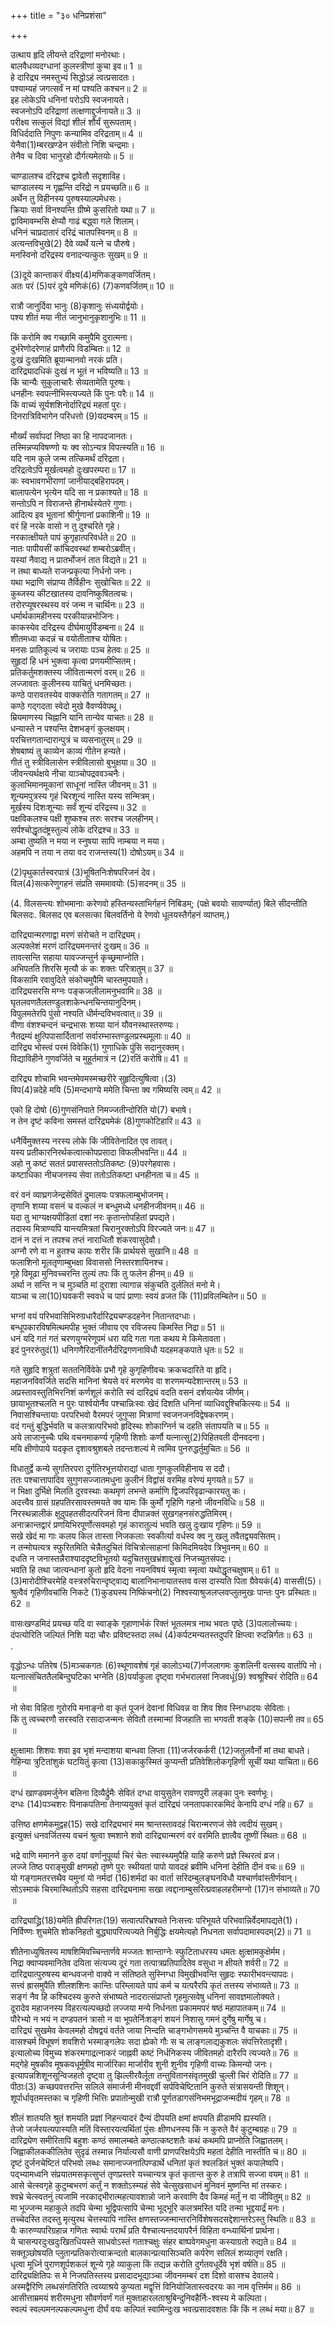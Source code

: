 +++
title = "३० धनिप्रशंसा"

+++
  
उत्थाय हृदि लीयन्ते दरिद्राणां मनोरथाः।  
बालवैधव्यदग्धानां कुलस्त्रीणां कुचा इव॥ 1 ॥  
हे दारिद्र्य नमस्तुभ्यं सिद्धोऽहं त्वत्प्रसादतः।  
पश्याम्यहं जगत्सर्वं न मां पश्यति कश्चन॥ 2 ॥  
इह लोकेऽपि धनिनां परोऽपि स्वजनायते।  
स्वजनोऽपि दरिद्राणां तत्क्षणाद्दुर्जनायते॥ 3 ॥  
परीक्ष्य सत्कुलं विद्यां शीलं शौर्यं सुरूपताम्।  
विधिर्ददाति निपुणः कन्यामिव दरिद्रताम्॥ 4 ॥  
येनैवा(1)म्बरखण्डेन संवीतो निशि चन्द्रमाः।  
तेनैव च दिवा भानुरहो दौर्गत्यमेतयोः॥ 5 ॥  
  
[^1]: आकाशम्; [पक्षे] वस्त्रम्.

चाण्डालश्च दरिद्रश्च द्वावेतौ सदृशाविह।  
चाण्डालस्य न गृह्णन्ति दरिद्रो न प्रयच्छति॥ 6 ॥  
अर्थेन तु विहीनस्य पुरुषस्याल्पमेधसः।  
क्रियाः सर्वा विनश्यन्ति ग्रीष्मे कुसरितो यथा॥ 7 ॥  
द्वाविमावम्भसि क्षेप्यौ गाढं बद्ध्वा गले शिलाम्।  
धनिनं चाप्रदातारं दरिद्रं चातपस्विनम्॥ 8 ॥  
अत्यन्तविभुखे(2) दैवे व्यर्थे यत्ने च पौरुषे।  
मनस्विनो दरिद्रस्य वनादन्यत्कुतः सुखम्॥ 9 ॥  
  
[^2]: पराङ्मुखे.

(3)दूये कान्ताकरं वीक्ष्य(4)मणिकङ्कणवर्जितम्।  
अतः परं (5)परं दूये मणिकं(6) (7)कणवर्जितम्॥ 10 ॥  
  
[^3]: खेदं प्राप्नोमि.

[^4]: मणियुक्तं यत्कङ्कणं तेन वर्जितम्.

[^5]: अत्यन्तम्.

[^6]: मृण्मयपात्रम्.

[^7]: धान्यकणरहितम्.

रात्रौ जानुर्दिवा भानुः (8)कृशानुः संध्ययोर्द्वयोः।  
पश्य शीतं मया नीतं जानुभानुकृशानुभिः॥ 11 ॥  
  
[^8]: अग्निः.

किं करोमि क्व गच्छामि कमुपैमि दुरात्मना।  
दुर्भरेणोदरेणाहं प्राणैरपि विडम्बितः॥ 12 ॥  
दुःखं दुःखमिति ब्रूयान्मानवो नरकं प्रति।  
दारिद्र्यादधिकं दुःखं न भूतं न भविष्यति॥ 13 ॥  
किं चान्यैः सुकुलाचारैः सेव्यतामेति पूरुषः।  
धनहीनः स्वपत्नीभिस्त्यज्यते किं पुनः परैः॥ 14 ॥  
किं वाच्यं सूर्यशशिनोर्दारिद्र्यं महतां पुरः।  
दिनरात्रिविभागेन परिधत्तो (9)यदम्बरम्॥ 15 ॥  
  
[^9]: आकाशम्; [पक्षे] वस्त्रम्.

मौर्ख्यं सर्वापदां निष्ठा का हि नापदजानतः।  
तस्मिन्नप्यविषण्णो यः क्व सोऽन्यत्र विपत्स्यति॥ 16 ॥  
यदि नाम कुले जन्म तत्किमर्थं दरिद्रता।  
दरिद्रत्वेऽपि मूर्खत्वमहो दुःखपरम्परा॥ 17 ॥  
कः स्वभावगभीराणां जानीयाद्बहिरापदम्।  
बालापत्येन भृत्येन यदि सा न प्रकाश्यते॥ 18 ॥  
सन्तोऽपि न विराजन्ते हीनार्थस्येतरे गुणाः।  
आदित्य इव भूतानां श्रीर्गुणानां प्रकाशिनी॥ 19 ॥  
वरं हि नरके वासो न तु दुश्चरिते गृहे।  
नरकात्क्षीयते पापं कुगृहात्परिवर्धते॥ 20 ॥  
नातः पापीयसीं कांचिदवस्थां शम्बरोऽब्रवीत्।  
यस्यां नैवाद्य न प्रातर्भोजनं तात विद्यते॥ 21 ॥  
न तथा बाध्यते राजन्प्रकृत्या निर्धनो जनः।  
यथा भद्राणि संप्राप्य तैर्विहीनः सुखोचितः॥ 22 ॥  
कुब्जस्य कीटखातस्य दावनिष्कुषितत्वचः।  
तरोरप्यूषरस्थस्य वरं जन्म न चार्थिनः॥ 23 ॥  
धर्मार्थकामहीनस्य परकीयान्नभोजिनः।  
काकस्येव दरिद्रस्य दीर्घमायुर्विडम्बना॥ 24 ॥  
शीतमध्वा कदन्नं च वयोतीताश्च योषितः।  
मनसः प्रातिकूल्यं च जरायाः पञ्च हेतवः॥ 25 ॥  
सुहृदां हि धनं भुक्त्वा कृत्वा प्रणयमीप्सितम्।  
प्रतिकर्तुमशक्तस्य जीवितान्मरणं वरम्॥ 26 ॥  
लज्जावतः कुलीनस्य याचितुं धनमिच्छतः।  
कण्ठे पारावतस्येव वाक्करोति गतागतम्॥ 27 ॥  
कण्ठे गद्गदता स्वेदो मुखे वैवर्ण्यवेपथू।  
म्रियमाणस्य चिह्नानि यानि तान्येव याचतः॥ 28 ॥  
धन्यास्ते न पश्यन्ति देशभङ्गं कुलक्षयम्।  
परचित्तगतान्दारान्पुत्रं च व्यसनातुरम्॥ 29 ॥  
शेषबाष्यं तु काव्येन काव्यं गीतेन हन्यते।  
गीतं तु स्त्रीविलासेन स्त्रीविलासो बुभुक्षया॥ 30 ॥  
जीवन्त्यर्थक्षये नीचा याञ्चोपद्रववञ्चनैः।  
कुलाभिमानमूकानां साधूनां नास्ति जीवनम्॥ 31 ॥  
शून्यमपुत्रस्य गृहं चिरशून्यं नास्ति यस्य सन्मित्रम्।  
मूर्खस्य दिशःशून्याः सर्वं शून्यं दरिद्रस्य॥ 32 ॥  
पक्षविकलश्च पक्षी शुष्कश्च तरुः सरश्च जलहीनम्।  
सर्पश्चोद्धृतदंष्ट्रस्तुल्यं लोके दरिद्रश्च॥ 33 ॥  
अम्बा तुष्यति न मया न स्नुषया सापि नाम्बया न मया।  
अहमपि न तया न तया वद राजन्तस्य(1) दोषोऽयम्॥ 34 ॥  
  
[^1]: दरिद्रस्य दोष इत्यर्थः.

(2)पृथुकार्तस्वरपात्रं (3)भूषितनिःशेषपरिजनं देव।  
विल(4)सत्करेणुगहनं संप्रति सममावयोः (5)सदनम्॥ 35 ॥  
  
[^2]: पृथूनि कार्तस्वरस्य सुवर्णस्य पात्राणि यस्मिंस्तत्; [पक्षे] पृथुकानां बालानामार्तस्वरा रुदितशब्दास्तेषां पात्रं भाजनम्.

[^3]: भूषिता अलंकृता निःशेषाः परिजना यस्मिन्; [पक्षे] भुवि उषिता निःशेषाः परिजना यस्मिन्.

(4. विलसन्त्यः शोभमानाः करेणवो हस्तिन्यस्ताभिर्गहनं निबिडम्; (पक्षे बवयोः सावर्ण्यात्) बिले सीदन्तीति बिलसदः. बिलसद एव बलसत्का बिलवर्तिनो ये रेणवो धूलयस्तैर्गहनं व्याप्तम्.)  
[^5]: गृहम्.

दारिद्र्यान्मरणाद्वा मरणं संरोचते न दारिद्र्यम्।  
अल्पक्लेशं मरणं दारिद्र्यमनन्तरं दुःखम्॥ 36 ॥  
तावत्सन्ति सहाया यावज्जन्तुर्न कृच्छ्रमाप्नोति।  
अभिपतति शिरसि मृत्यौ कं कः शक्तः परित्रातुम्॥ 37 ॥  
विकसामि रवावुदिते संकोचमुपैमि चास्तमुपयाते।  
दारिद्र्यसरसि मग्नः पङ्कजलीलामनुभवामि॥ 38 ॥  
घृतलवणतैलतण्डुलशाकेन्धनचिन्तयानुदिनम्।  
विपुलमतेरपि पुंसो नश्यति धीर्मन्दविभवत्वात्॥ 39 ॥  
वीणा वंशश्चन्दनं चन्द्रभासः शय्या यानं यौवनस्थास्तरुण्यः।  
नैतद्रम्यं क्षुत्पिपासार्दितानां सर्वारम्भास्तण्डुलप्रस्थमूलाः॥ 40 ॥  
दारिद्र्य भोस्त्वं परमं विवेकि(1) गुणाधिके पुंसि सदानुरक्तम्।  
विद्याविहीने गुणवर्जिते च मुहूर्तमात्रं न (2)रतिं करोषि॥ 41 ॥  
  
[^1]: विचारशीलम्.

[^2]: प्रीतिम्.

दारिद्र्य शोचामि भवन्तमेवमस्मच्छरीरे सुहृदित्युषित्वा।(3)  
विप(4)न्नदेहे मयि (5)मन्दभाग्ये ममेति चिन्ता क्व गमिष्यसि त्वम्॥ 42 ॥  
  
[^3]: स्थित्वा.

[^4]: विनष्टशरीरे.

[^5]: हतभाग्ये.

एको हि दोषो (6)गुणसंनिपाते निमज्जतीन्दोरिति यो(7) बभाषे।  
न तेन दृष्टं कविना समस्तं दारिद्र्यमेकं (8)गुणकोटिहारि॥ 43 ॥  
  
[^6]: गुणसमुदाये.

[^7]: कालिदासः. 'एको हि दोषो गुणसंनिपाते निमज्जतीन्दोः किरणेष्विवाङ्कः’ इति कुमारसम्भवस्थे पद्ये.

[^8]: कोटिगुणनाशकमिति भावः.

धनैर्विमुक्तस्य नरस्य लोके किं जीवितेनादित एव तावत्।  
यस्य प्रतीकारनिरर्थकत्वात्कोपप्रसादा विफलीभवन्ति॥ 44 ॥  
अहो नु कष्टं सततं प्रवासस्ततोऽतिकष्टः (9)परगेहवासः।  
कष्टाधिका नीचजनस्य सेवा ततोऽतिकष्टा धनहीनता च॥ 45 ॥  
  
[^9]: परगृहवासः.

वरं वनं व्याघ्रगजेन्द्रसेवितं द्रुमालयः पत्रफलाम्बुभोजनम्।  
तृणानि शय्या वसनं च वल्कलं न बन्धुमध्ये धनहीनजीवनम्॥ 46 ॥  
यदा तु भाग्यक्षयपीडितां दशां नरः कृतान्तोपहितां प्रपद्यते।  
तदास्य मित्राण्यपि यान्त्यमित्रतां चिरानुरक्तोऽपि विरज्यते जनः॥ 47 ॥  
दानं न दत्तं न तपश्च तप्तं नाराधितौ शंकरवासुदेवौ।  
अग्नौ रणे वा न हुतश्च कायः शरीर किं प्रार्थयसे सुखानि॥ 48 ॥  
फलाशिनो मूलतृणाम्बुभक्षा विवाससो निस्तरशायिनश्च।  
गृहे विमूढा मुनिवच्चरन्ति तुल्यं तपः किं तु फलेन हीनम्॥ 49 ॥  
अर्था न सन्ति न च मुञ्चति मां दुराशा त्यागान्न संकुचति दुर्ललितं मनो मे।  
याञ्चा च ला(10)घवकरी स्ववधे च पापं प्राणाः स्वयं व्रजत किं (11)प्रविलम्बितेन॥ 50 ॥  
  
[^10]: लघुत्वकारिणी.

[^11]: कालदैर्घ्येणेति यावत्.

भग्नां वयं परिभवासिभिरुग्रधारैर्दारिद्र्यचण्डदहनेन नितान्तदग्धाः।  
बन्धूपकारविषमित्थमपीह भुक्तं जीवाय एव रविजस्य किमस्ति निद्रा॥ 51 ॥  
धनं यदि गतं गतं चरणयुग्मरेणूपमं धरा यदि गता गता कथय मे किमेतावता।  
इदं पुनररुंतुदं(1) धनिगणैरिदानींतनैर्दरिद्रगणनाविधौ यदहमङ्कपाते धृतः॥ 52 ॥  
  
[^1]: मर्मस्पृक्.

गते सुहृदि शत्रुतां सततनिर्विवेके प्रभौ गृहे कुगृहिणीवचः क्रकचदारिते वा हृदि।  
महाजनविवर्जिते सदसि मानिनां श्रेयसे वरं मरणमेव वा शरणमन्यदेशान्तरम्॥ 53 ॥  
अप्रस्तावस्तुतिभिरनिशं कर्णशूलं करोति स्वं दारिद्र्यं वदति वसनं दर्शयत्येव जीर्णम्।  
छायाभूतश्चलति न पुरः पार्श्वयोर्नैव पश्चान्निःस्वः खेदं दिशति धनिनां व्याधिवद्दुश्चिकित्स्यः॥ 54 ॥  
निवासश्चिन्तायाः परपरिभवो वैरमपरं जुगुप्सा मित्राणां स्वजनजनविद्वेषकरणम्।  
वदं गन्तुं बुद्धिर्भवति च कलत्रात्परिभवो हृदिस्थः शोकाग्निर्न च दहति संतापयति च॥ 55 ॥  
अये लाजानुच्चैः पथि वचनमाकर्ण्य गृहिणी शिशोः कर्णौ यत्नात्सु(2)पिहितवती दीनवदना।  
मयि क्षीणोपाये यदकृत दृशावश्रुशबले तदन्तःशल्यं मे त्वमिव पुनरुद्धर्तुमुचितः॥ 56 ॥  
  
[^2]: छादितवती.

विधातुर्द्वे कन्ये सुगतिरपरा दुर्गतिरभूत्तयोराद्यां धाता गुणकुलविहीनाय स ददौ।  
ततः पश्चात्तापादिव सुगुणसज्जातमधुना कुलीनं विद्वांसं वरमिह वरेण्यं मृगयते॥ 57 ॥  
न भिक्षा दुर्भिक्षे मिलति दुरवस्थाः कथमृणं लभन्ते कर्माणि द्विजपरिवृढान्कारयतु कः।  
अदत्त्वैव ग्रासं ग्रहपतिरसावस्तमयते क्व यामः किं कुर्मो गृहिणि गहनो जीवनविधिः॥ 58 ॥  
निरस्थन्नालीकं क्षुदुपहतसीदत्परिजनं विना दीपान्नक्तं सुखगहनसंरुद्धतिमिरम्।  
अनाक्रान्तद्वारं प्रणयिभिरपूर्णोत्सवमहो गृहं कारातुल्यं भवति खलु दुःखाय गृहिणः॥ 59 ॥  
सखे खेदं मा गाः कलय किल तास्ता निजकलाः स्वकीर्त्या वर्धस्व क्व नु खलु तवैतद्व्यवसितम्।  
न तन्मोघत्यत्र स्फुरितमिति चेन्नैतदुचितं विचित्रोत्साहानां किमिदमियदेव त्रिभुवनम्॥ 60 ॥  
दधति न जनास्तन्नैराश्याददृष्टविभूतयो यदुचितसुखभ्रंशाद्दुःखं निजच्युतसंपदः।  
भवति हि तथा जात्यन्धानां कुतो हृदि वेदना नयनविषयं स्मृत्वा स्मृत्वा यथोद्धृतचक्षुषाम्॥ 61 ॥  
(3)मारोदीश्चिरमेहि वस्त्ररुचिरान्दृष्ट्वाद्य बालानिभानायातस्तव वत्स दास्यति पिता ग्रैवेयकं(4) वाससी(5)।  
श्रुत्वैवं गृहिणीवचांसि निकटे (1)कुड्यस्य निष्किंचनो(2) निश्वस्याश्रुजलप्लवप्लुतमुखः पान्तः पुनः प्रस्थितः॥ 62 ॥  
  
[^3]: रोदनं मा कुरु.

[^4]: कण्ठभूषणम्.

[^5]: वस्त्रे.

[^1]: भित्तेः.

[^2]: दरिद्रः.

वासःखण्डमिदं प्रयच्छ यदि वा स्वाङ्के गृहाणार्भकं रिक्तं भूतलमत्र नाथ भवतः पृष्ठे (3)पलालोच्चयः।  
दंपत्योरिति जल्पितं निशि यदा चौरः प्रविष्टस्तदा लब्धं (4)कर्पटमन्यतस्तदुपरि क्षिप्त्वा रुदन्निर्गतः॥ 63 ॥  
.  
[^3]: धान्यतृणस्रस्तरः.

[^4]: जीर्णवस्त्रखण्डम्.

वृद्धोऽन्धः पतिरेष (5)मञ्चकगतः (6)स्थूणावशेषं गृहं कालोऽभ्य(7)र्णजलागमः कुशलिनी वत्सस्य वार्तापि नो।  
यत्नात्संचिततैलबिन्दुघटिका भग्नेति (8)पर्याकुला दृष्ट्वा गर्भभरालसां निजवधूं(9) श्वश्रूश्चिरं रोदिति॥ 64 ॥  
  
[^5]: शय्या.

[^6]: गृहस्तम्भः.

[^7]: समीपः.

[^8]: व्याकुला.

[^9]: स्नुषाम्.

नो सेवा विहिता गुरोरपि मनाङ्नो वा कृतं पूजनं देवानां विधिवन्न वा शिव शिव स्निग्धादयः सेविताः।  
किं तु त्वच्चरणौ सरस्वति रसादाजन्मनः सेवितौ तस्मान्मां विजहाति सा भगवती शङ्के (10)सपत्नी तव॥ 65 ॥  
  
[^10]: लक्ष्मीरित्यर्थः.

क्षुत्क्षामाः शिशवः शवा इव भृशं मन्दाशया बान्धवा लिप्ता (11)जर्जरकर्करी (12)जतुलवैर्नो मां तथा बाधते।  
गेहिन्या त्रुटितांशुकं घटयितुं कृत्वा (13)सकाकुस्मितं कुप्यन्ती प्रतिवेशिलोकगृहिणी सूचीं यथा याचिता॥ 66 ॥  
  
[^11]: चालनीसदृशः सच्छिद्रः कुम्भः.

[^12]: लाक्षाखण्डैः.

[^13]: स्तवसहितम्.

दग्धं खाण्डवमर्जुनेन बलिना दिव्यैर्द्रुमैः सेवितं दग्धा वायुसुतेन रावणपुरी लङ्का पुनः स्वर्णभूः।  
दग्धः (14)पञ्चशरः पिनाकपतिना तेनाप्ययुक्तं कृतं दारिद्र्यं जनतापकारकमिदं केनापि दग्धं नहि॥ 67 ॥  
  
[^14]: मदनः.

उत्तिष्ठ क्षणमेकमुद्वह(15) सखे दारिद्र्यभारं मम श्रान्तस्तावदहं चिरान्मरणजं सेवे त्वदीयं सुखम्।  
इत्युक्तं धनवर्जितस्य वचनं श्रुत्वा श्मशाने शवो दारिद्र्यान्मरणं वरं वरमिति ज्ञात्वैव तूष्णीं स्थितः॥ 68 ॥  
  
[^15]: धारय.

भद्रे वाणि ममानने कुरु दयां वर्णानुपूर्व्या चिरं चेतः स्वास्थ्यमुपैहि याहि करुणे प्रज्ञे स्थिरत्वं व्रज।  
लज्जे तिष्ठ पराङ्मुखी क्षणमहो तृष्णे पुरः स्थीयतां पापो यावदहं ब्रवीमि धनिनां देहीति दीनं वचः॥ 69 ॥  
यो गङ्गामतरत्तथैव यमुनां यो नर्मदां (16)शर्मदां का वार्ता सरिदम्बुलङ्घनविधौ यश्चार्णवांस्तीर्णवान्।  
सोऽस्माकं चिरमास्थितोऽपि सहसा दारिद्र्यनामा सखा त्वद्दानाम्बुसरित्प्रवाहलहरीमग्नो (17)न संभाव्यते॥ 70 ॥  
  
[^16]: सुखदात्रीम्.

[^17]: न दृश्यते.

दारिद्र्याद्ध्रि(18)यमेति ह्रीपरिगतः(19) सत्वात्परिभ्रश्यते निःसत्त्वः परिभूयते परिभवान्निर्वेदमापद्यते(1)।  
निर्विण्णः शुचमेति शोकनिहतो बुद्ध्यापरित्यज्यते निर्बुद्धिः क्षयमेत्यहो निधनता सर्वापदामास्पदम्(2)॥ 71 ॥  
  
[^18]: लज्जां प्राप्नोति.

[^19]: लज्जायुक्तः.

[^1]: खेदम्.

[^2]: स्थानम्.

शीतेनाध्युषितस्य माषशिमिवच्चिन्तार्णवे मज्जतः शान्ताग्नेः स्फुटिताधरस्य धमतः क्षुत्क्षामकुक्षेर्मम।  
निद्रा क्वाप्यवमानितेव दयिता संत्यज्य दूरं गता तत्पात्रप्रतिपादितेव वसुधा न क्षीयते शर्वरी॥ 72 ॥  
दारिद्र्यात्पुरुषस्य बान्धवजनो वाक्ये न संतिष्ठते सुस्निग्धा विमुखीभवन्ति सुहृदः स्फारीभवन्त्यापदः।  
सत्त्वं ह्रासमुपैति शीलशशिनः कान्तिः परिम्लायते पापं कर्म च यत्परैरपि कृतं तत्तस्य संभाव्यते॥ 73 ॥  
सङ्गं नैव हि कश्चिदस्य कुरुते संभाष्यते नादरात्संप्राप्तो गृहमुत्सवेषु धनिनां सावज्ञमालोक्यते।  
दूरादेव महाजनस्य विहरत्यल्पच्छदो लज्जया मन्ये निर्धनता प्रकाममपरं षष्ठं महापातकम्॥ 74 ॥  
पौरेभ्यो न भयं न दण्डपतनं त्रासो न वा भूपतेर्निःशङ्गं शयनं निशासु गमनं दुर्गेषु मार्गेषु च।  
दारिद्र्यं सुखमेव केवलमहो दोषद्वयं वर्तते जाया निन्दति चाङ्गभोगसमये मुञ्चन्ति वै याचकाः॥ 75 ॥  
वासश्चर्म विभूषणं शवशिरो भस्माङ्गलेपः सदा ह्येको गौः स च लाङ्गलाद्यकुशलः संपत्तिरेतादृशी।  
इत्यालोच्य विमुच्य शंकरमगाद्रत्नाकरं जाह्नवी कष्टं निर्धनिकस्य जीवितमहो दारैरपि त्यज्यते॥ 76 ॥  
मद्गेहे मुषकीव मूषकवधूर्मूषीव मार्जारिका मार्जारीव शुनी शुनीव गृहिणी वाच्यः किमन्यो जनः।  
इत्यापन्नशिशूनसून्विजहतो दृष्ट्वा तु झिल्लीरवैर्लूता तन्तुवितानसंवृतमुखी चुल्ली चिरं रोदिति॥ 77 ॥  
पीठाः(3) कच्छपवत्तरन्ति सलिले संमार्जनी मीनवद्दर्वी सर्पविचेष्टितानि कुरुते संत्रासयन्ती शिशून्।  
शूर्पार्धावृतमस्तका च गृहिणी भित्तिः प्रपातोन्मुखी रात्रौ पूर्णतडागसंनिभमभूद्राजन्मदीयं गृहम्॥ 78 ॥  
  
[^3]: आसनानि.

शीलं शातयति श्रुतं शमयति प्रज्ञां निहन्त्यादरं दैन्यं दीपयति क्षमां क्षपयति व्रीडामपि ह्यस्यति।  
तेजो जर्जरयत्यपास्यति मतिं विस्तारयत्यर्थितां पुंसः क्षीणधनस्य किं न कुरुते वैरं कुटुम्बग्रहः॥ 79 ॥  
दारिद्र्येण समीरितापि बहुशः कण्ठं समालम्बते कण्ठात्कष्टशतैः कथं कथमपि प्राप्नोति जिह्वातलम्।  
जिह्वाकीलककीलितेव सुदृढं तस्मान्न निर्यात्यसौ वाणी प्राणपरिक्षयेऽपि महतां देहीति नास्तीति च॥ 80 ॥  
दृष्टं दुर्जनचेष्टितं परिभवो लब्धः समानाज्जनात्पिण्डार्थे धनितां कृतं श्वलडितं भुक्तं कपालेष्वपि।  
पद्भ्यामध्वनि संप्रयातमसकृत्सुप्तं तृणप्रस्तरे यच्चान्यत्र कृतं कृतान्त कुरु हे तत्रापि सज्जा वयम्॥ 81 ॥  
आसे चेत्स्वगृहे कुटुम्बभरणं कर्तुं न शक्तोऽस्म्यहं सेवे चेत्सुखसाधनं मुनिवनं मुष्णन्ति मां तस्करः।  
श्वभ्रे चेत्स्वतनुं त्यजामि नरकाद्भीरात्महत्यावशान्नो जाने करवाणि दैव किमहं मर्तुं न वा जीवितुम्॥ 82 ॥  
मा भूज्जन्म महाकुले तदपि चेन्मा भूद्विपत्सापि चेन्मा भूद्भूरि कलत्रमस्ति यदि तन्मा भूद्दयार्द्रं मनः।  
तच्चेदस्ति तदस्तु मृत्युरथ चेत्तस्यापि नास्ति क्षणस्तज्जन्मान्तरनिर्विशेषसदसद्देशान्तरेऽस्तु स्थितिः॥ 83 ॥  
यैः कारुण्यपरिग्रहान्न गणितः स्वार्थः परार्थं प्रति यैश्चात्यन्तदयापरैर्न विहिता वन्ध्यार्थिनां प्रार्थना।  
ये चासन्परदुःखदुःखितधियस्ते साधवोऽस्तं गताश्चक्षुः संहर बाष्पवेगमधुना कस्याग्रतो रुद्यते॥ 84 ॥  
सक्तूञ्छोषयति प्लुतान्प्रतिकरोत्याक्रन्दतो बालकान्प्रत्यासिञ्चति कर्परेण सलिलं शय्यातृणं रक्षति।  
धृत्वा मूर्ध्नि पुराणशूर्पशकलं शून्ये गृहे व्याकुला किं तद्यन्न करोति दुर्गतवधूर्देवे भृशं वर्षति॥ 85 ॥  
दारिद्र्यक्षितिपः स मे निजपतिस्तस्य प्रसादादभूद्याञ्चा जीवनमम्बरं दश दिशो वासश्च देवालये।  
अस्मद्वैरिणि लब्धसंगतिरिति त्वय्याश्रये कुप्यता मद्वृत्तिं विनियोजितास्त्वदरयः का नाम वृत्तिर्मम॥ 86 ॥  
आसीत्ताम्रमयं शरीरमधुना सौवर्णवर्णं गतं मुक्ताहारलताश्रुबिन्दुनिवहैर्निः-श्वस्य मे कल्पिता।  
स्वल्पं स्वल्पमनल्पकल्पमधुना दीर्घं वयः कल्पितं स्वामिन्दुःख भवत्प्रसादवशतः किं किं न लब्धं मया॥ 87 ॥  